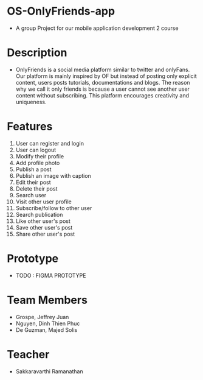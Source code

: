 # OS-OnlyFriends-app
- A group Project for our mobile application development 2 course

 # Description
- OnlyFriends is a social media platform similar to twitter and onlyFans. Our platform is mainly inspired by OF but instead of posting only explicit content, users posts tutorials, documentations and blogs. The reason why we call it only friends is because a user cannot see another user content without subscribing. This platform encourages creativity and uniqueness.


# Features
1. User can register and login
2. User can logout
3. Modify their profile
4. Add profile photo
5. Publish a post
6. Publish an image with caption
7. Edit their post
8. Delete their post
9. Search user
10. Visit other user profile
11. Subscribe/follow to other user
12. Search publication
13. Like other user's post
14. Save other user's post
15. Share other user's post

# Prototype
- TODO : FIGMA PROTOTYPE


# Team Members
- Grospe, Jeffrey Juan
- Nguyen, Dinh Thien Phuc
- De Guzman, Majed Solis

# Teacher
- Sakkaravarthi Ramanathan
